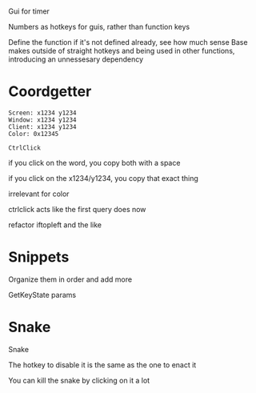 ﻿# 

Gui for timer

Numbers as hotkeys for guis, rather than function keys

Define the function if it's not defined already, see how much sense Base makes outside of straight hotkeys and being used in other functions, introducing an unnessesary dependency

# Coordgetter

```
Screen: x1234 y1234
Window: x1234 y1234
Client: x1234 y1234
Color: 0x12345

CtrlClick
```

if you click on the word, you copy both with a space

if you click on the x1234/y1234, you copy that exact thing

irrelevant for color

ctrlclick acts like the first query does now

refactor iftopleft and the like

# Snippets 

Organize them in order and add more 

GetKeyState params

# Snake
Snake

The hotkey to disable it is the same as the one to enact it

You can kill the snake by clicking on it a lot

